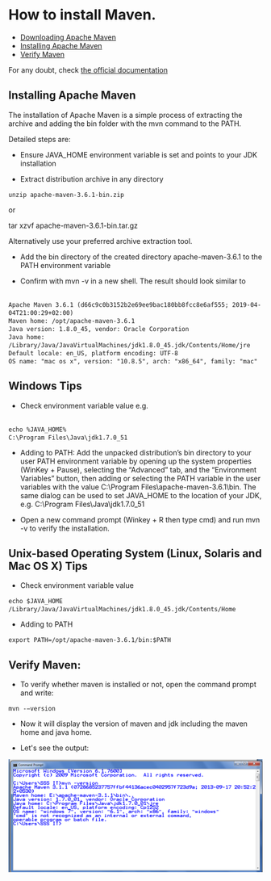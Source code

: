# How to install Maven.
 
 - [Downloading Apache Maven](https://maven.apache.org/download.cgi)
 - [Installing Apache Maven](#installing-apache-maven) 
 - [Verify Maven](#verify-maven)


 For any doubt, check [the official documentation](https://maven.apache.org/) 

## Installing Apache Maven

The installation of Apache Maven is a simple process of extracting the archive and adding the bin folder with the mvn command to the PATH.

Detailed steps are:

  - Ensure JAVA_HOME environment variable is set and points to your JDK installation

  - Extract distribution archive in any directory

<pre><code>unzip apache-maven-3.6.1-bin.zip</pre></code>
or

tar xzvf apache-maven-3.6.1-bin.tar.gz

Alternatively use your preferred archive extraction tool.

- Add the bin directory of the created directory apache-maven-3.6.1 to the PATH environment variable

- Confirm with mvn -v in a new shell. The result should look similar to

<pre><code>
Apache Maven 3.6.1 (d66c9c0b3152b2e69ee9bac180bb8fcc8e6af555; 2019-04-04T21:00:29+02:00)
Maven home: /opt/apache-maven-3.6.1
Java version: 1.8.0_45, vendor: Oracle Corporation
Java home: /Library/Java/JavaVirtualMachines/jdk1.8.0_45.jdk/Contents/Home/jre
Default locale: en_US, platform encoding: UTF-8
OS name: "mac os x", version: "10.8.5", arch: "x86_64", family: "mac"</pre></code>

## Windows Tips
 - Check environment variable value e.g.
<pre><code> 
echo %JAVA_HOME% 
C:\Program Files\Java\jdk1.7.0_51</pre></code>

- Adding to PATH: Add the unpacked distribution’s bin directory to your user PATH environment variable by opening up the system properties (WinKey + Pause), selecting the “Advanced” tab, and the “Environment Variables” button, then adding or selecting the PATH variable in the user variables with the value C:\Program Files\apache-maven-3.6.1\bin. The same dialog can be used to set JAVA_HOME to the location of your JDK, e.g. C:\Program Files\Java\jdk1.7.0_51

- Open a new command prompt (Winkey + R then type cmd) and run mvn -v to verify the installation.

## Unix-based Operating System (Linux, Solaris and Mac OS X) Tips
- Check environment variable value

<pre><code>echo $JAVA_HOME
/Library/Java/JavaVirtualMachines/jdk1.8.0_45.jdk/Contents/Home</pre></code>
- Adding to PATH

<pre><code>export PATH=/opt/apache-maven-3.6.1/bin:$PATH</pre></code>

## Verify Maven:

- To verify whether maven is installed or not, open the command prompt and write:

<pre><code>mvn -−version</code></pre>


- Now it will display the version of maven and jdk including the maven home and java home.

- Let's see the output:

![Maven Version](imagesDocs/mavendownload4.jpg "Maven Version")



